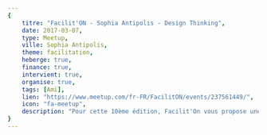 ```yaml
---
{
	titre: "Facilit'ON - Sophia Antipolis - Design Thinking",
	date: 2017-03-07,
	type: Meetup,
	ville: Sophia Antipolis,
	theme: facilitation,
	heberge: true,
	finance: true,
	intervient: true,
	organise: true,
	tags: [Ami],
	lien: "https://www.meetup.com/fr-FR/FacilitON/events/237561449/",
	icon: "fa-meetup",
	description: "Pour cette 10ème édition, Facilit'On vous propose une découverte du Design Thinking dans un format inspiré par le 'Crash Course' de l'institut du design de l'université Stanford!"
}
---
```

